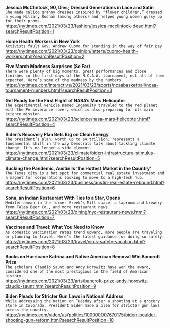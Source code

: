 **Jessica McClintock, 90, Dies; Dressed Generations in Lace and Satin**\
`She made calico granny dresses inspired by “flower children,” dressed a young Hillary Rodham (among others) and helped young women gussy up for their proms.`\
https://nytimes.com/2021/03/23/fashion/jessica-mcclintock-dead.html?searchResultPosition=1

**Home Health Workers in New York**\
`Activists fault Gov. Andrew Cuomo for standing in the way of fair pay.`\
https://nytimes.com/2021/03/23/opinion/letters/cuomo-health-workers.html?searchResultPosition=2

**Five March Madness Surprises (So Far)**\
`There were plenty of big moments, great performances and close finishes in the first days of the N.C.A.A. tournament, not all of them expected. Here’s some of the madness by the numbers.`\
https://nytimes.com/interactive/2021/03/23/sports/ncaabasketball/ncaa-tournament-numbers.html?searchResultPosition=3

**Get Ready for the First Flight of NASA’s Mars Helicopter**\
`The experimental vehicle named Ingenuity traveled to the red planet with the Perseverance rover, which is also preparing for its main science mission.`\
https://nytimes.com/2021/03/23/science/nasa-mars-helicopter.html?searchResultPosition=4

**Biden’s Recovery Plan Bets Big on Clean Energy**\
`The president’s plan, worth up to $4 trillion, represents a fundamental shift in the way Democrats talk about tackling climate change: It’s no longer a side element.`\
https://nytimes.com/2021/03/23/climate/biden-infrastructure-stimulus-climate-change.html?searchResultPosition=5

**Bucking the Pandemic, Austin Is ‘the Hottest Market in the Country’**\
`The Texas city is a hot spot for commercial real estate investment and a magnet for corporations looking to move to a high-tech hub.`\
https://nytimes.com/2021/03/23/business/austin-real-estate-rebound.html?searchResultPosition=6

**Sona, an Indian Restaurant With Ties to a Star, Opens**\
`Mediterranean in the former Freek’s Mill space, a taproom and brewery from Talea Beer Co., and more restaurant news.`\
https://nytimes.com/2021/03/23/dining/nyc-restaurant-news.html?searchResultPosition=7

**Vaccines and Travel: What You Need to Know**\
`As domestic vaccination rates trend upward, more people are traveling or planning to travel. Here’s the latest guidance for doing so safely.`\
https://nytimes.com/2021/03/23/travel/virus-safety-vacation.html?searchResultPosition=8

**Books on Hurricane Katrina and Native American Removal Win Bancroft Prize**\
`The scholars Claudio Saunt and Andy Horowitz have won the award, considered one of the most prestigious in the field of American history.`\
https://nytimes.com/2021/03/23/arts/bancroft-prize-andy-horowitz-claudio-saunt.html?searchResultPosition=9

**Biden Pleads for Stricter Gun Laws in National Address**\
`While addressing the nation on Tuesday after a shooting at a grocery store in Colorado, President Biden made a plea for stricter gun laws across the country.`\
https://nytimes.com/video/us/politics/100000007670175/biden-boulder-shooting-gun-reform.html?searchResultPosition=10

